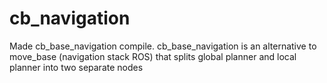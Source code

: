 # cb_navigation
Made cb_base_navigation compile. cb_base_navigation is an alternative to move_base (navigation stack ROS) that splits global planner and local planner into two separate nodes
